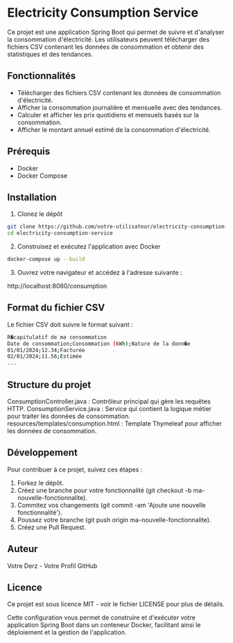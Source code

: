 # Electricity Consumption Service

Ce projet est une application Spring Boot qui permet de suivre et d'analyser la consommation d'électricité. Les utilisateurs peuvent télécharger des fichiers CSV contenant les données de consommation et obtenir des statistiques et des tendances.

## Fonctionnalités

- Télécharger des fichiers CSV contenant les données de consommation d'électricité.
- Afficher la consommation journalière et mensuelle avec des tendances.
- Calculer et afficher les prix quotidiens et mensuels basés sur la consommation.
- Afficher le montant annuel estimé de la consommation d'électricité.

## Prérequis

- Docker
- Docker Compose

## Installation

1. Clonez le dépôt

```bash
git clone https://github.com/votre-utilisateur/electricity-consumption-service.git
cd electricity-consumption-service
```
2. Construisez et exécutez l'application avec Docker
```bash
docker-compose up --build
```
3. Ouvrez votre navigateur et accédez à l'adresse suivante :

http://localhost:8080/consumption

## Format du fichier CSV
Le fichier CSV doit suivre le format suivant :
```bash
R�capitulatif de ma consommation
Date de consommation;Consommation (kWh);Nature de la donn�e
01/01/2024;12.34;Facturée
02/01/2024;11.56;Estimée
...
```

## Structure du projet
ConsumptionController.java : Contrôleur principal qui gère les requêtes HTTP.
ConsumptionService.java : Service qui contient la logique métier pour traiter les données de consommation.
resources/templates/consumption.html : Template Thymeleaf pour afficher les données de consommation.

## Développement
Pour contribuer à ce projet, suivez ces étapes :

1. Forkez le dépôt.
2. Créez une branche pour votre fonctionnalité (git checkout -b ma-nouvelle-fonctionnalite).
3. Commitez vos changements (git commit -am 'Ajoute une nouvelle fonctionnalité').
4. Poussez votre branche (git push origin ma-nouvelle-fonctionnalite).
5. Créez une Pull Request.

## Auteur
Votre Derz - Votre Profil GitHub

## Licence
Ce projet est sous licence MIT - voir le fichier LICENSE pour plus de détails.

Cette configuration vous permet de construire et d'exécuter votre application Spring Boot dans un conteneur Docker, facilitant ainsi le déploiement et la gestion de l'application.
